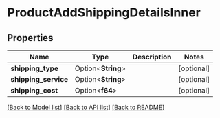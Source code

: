# ProductAddShippingDetailsInner

## Properties

Name | Type | Description | Notes
------------ | ------------- | ------------- | -------------
**shipping_type** | Option<**String**> |  | [optional]
**shipping_service** | Option<**String**> |  | [optional]
**shipping_cost** | Option<**f64**> |  | [optional]

[[Back to Model list]](../README.md#documentation-for-models) [[Back to API list]](../README.md#documentation-for-api-endpoints) [[Back to README]](../README.md)


